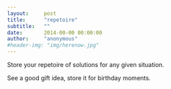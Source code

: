 ```yaml
---
layout:     post
title:      "repetoire"
subtitle:   ""
date:       2014-00-00 00:00:00
author:     "anonymous"
#header-img: "img/herenow.jpg"
---
```


<p>Store your repetoire of solutions for any given situation.</p>
<p>See a good gift idea, store it for birthday moments.</p>
